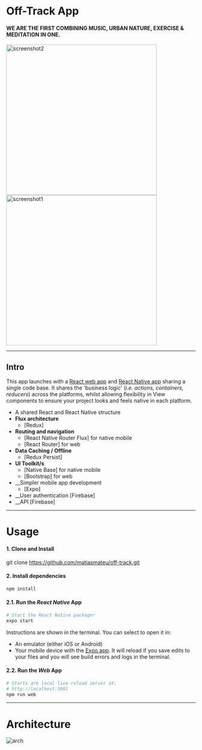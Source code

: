 # Off-Track App

#### WE ARE THE FIRST COMBINING MUSIC, URBAN NATURE, EXERCISE & MEDITATION IN ONE. 

<img src="https://github.com/matiasmateu/off-track/blob/master/src/images/offtrack1.png" alt="screenshot2" width="400px"></img>
<img src="https://github.com/matiasmateu/off-track/blob/master/src/images/offtrack2.png" alt="screenshot1" width="400px"></img>

---

## Intro

This app launches with a [React web app](https://reactjs.org/) and [React Native app](https://facebook.github.io/react-native/) sharing a single code base. It shares the 'business logic' (_i.e. actions, containers, reducers_) across the platforms, whilst allowing flexibility in View components to ensure your project looks and feels native in each platform.

- A shared React and React Native structure
- __Flux architecture__
    - [Redux]
- __Routing and navigation__
    - [React Native Router Flux] for native mobile
    - [React Router] for web
- __Data Caching / Offline__
    - [Redux Persist]
- __UI Toolkit/s__
    - [Native Base] for native mobile
    - [Bootstrap] for web
- __Simpler mobile app development
    - [Expo]
- __User authentication
    [Firebase]
- __API
    [Firebase]
---
# Usage


#### 1. Clone and Install


git clone https://github.com/matiasmateu/off-track.git

#### 2. Install dependencies
```bash
npm install
```

#### 2.1. Run the _React Native_ App

```bash
# Start the React Native packager
expo start
```

Instructions are shown in the terminal. You can select to open it in:

- An emulator (either iOS or Android)
- Your mobile device with the [Expo app](https://expo.io/). It will reload if you save edits to your files and you will see build errors and logs in the terminal.

#### 2.2. Run the _Web_ App

```bash
# Starts are local live-reload server at:
# http://localhost:3001
npm run web
```

---
# Architecture

<img src="https://github.com/matiasmateu/off-track/blob/master/src/images/architecture.png" alt="arch" />

